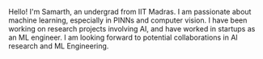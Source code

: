 Hello! I'm Samarth, an undergrad from IIT Madras. I am passionate about machine learning, especially in PINNs and computer vision. I have been working on research projects involving AI, and have worked in startups as an ML engineer. I am looking forward to potential collaborations in AI research and ML Engineering.
